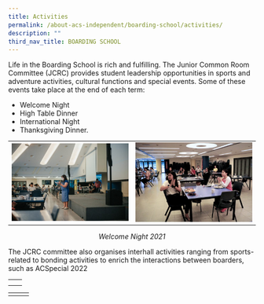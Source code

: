 ```yaml
---
title: Activities
permalink: /about-acs-independent/boarding-school/activities/
description: ""
third_nav_title: BOARDING SCHOOL
---
```

Life in the Boarding School is rich and fulfilling. The Junior Common Room Committee (JCRC) provides student leadership opportunities in sports and adventure activities, cultural functions and special events. Some of these events take place at the end of each term:

*   Welcome Night
*   High Table Dinner
*   International Night
*   Thanksgiving Dinner.

|   |   |
|:---:|:---:|
|  ![](/images/About%20ACS(I)/Boarding%20School/Welcome-Night-2021_1-768x512.jpg) | ![](/images/About%20ACS(I)/Boarding%20School/Welcome-Night-2021_2-768x522.jpg)  |

<center><i>Welcome Night 2021</i></center>

The JCRC committee also organises interhall activities ranging from sports-related to bonding activities to enrich the interactions between boarders, such as ACSpecial 2022

|   |   |
|:---:|:---:|
|   |   |
|   |   |

|   |   |   |
|:---:|:---:|:-----:|
|   |   |   |

